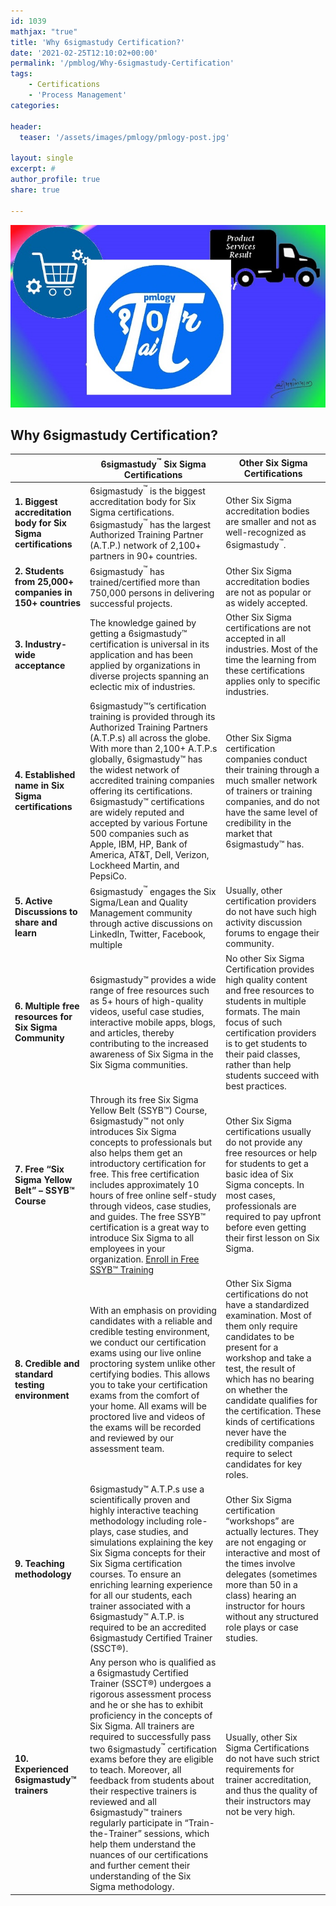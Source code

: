 ```yaml
---
id: 1039   
mathjax: "true"
title: 'Why 6sigmastudy Certification?'
date: '2021-02-25T12:10:02+00:00'
permalink: '/pmblog/Why-6sigmastudy-Certification'
tags: 
    - Certifications
    - 'Process Management'
categories:

header:
  teaser: '/assets/images/pmlogy/pmlogy-post.jpg'

layout: single
excerpt: #
author_profile: true
share: true

---
```


![](/assets/images/pmlogy/pmlogy-post.jpg)   


## Why 6sigmastudy Certification?   

| | 6sigmastudy<sup>™</sup> Six Sigma Certifications | Other Six Sigma Certifications |
|---|---|---|
| **1. Biggest accreditation body for Six Sigma certifications** | 6sigmastudy<sup>™</sup> is the biggest accreditation body for Six Sigma certifications. 6sigmastudy<sup>™</sup> has the largest Authorized Training Partner (A.T.P.) network of 2,100+ partners in 90+ countries. | Other Six Sigma accreditation bodies are smaller and not as well-recognized as 6sigmastudy<sup>™</sup>. |
| **2. Students from 25,000+ companies in 150+ countries** | 6sigmastudy<sup>™</sup> has trained/certified more than 750,000 persons in delivering successful projects. | Other Six Sigma accreditation bodies are not as popular or as widely accepted. |
| **3. Industry-wide acceptance** | The knowledge gained by getting a 6sigmastudy™ certification is universal in its application and has been applied by organizations in diverse projects spanning an eclectic mix of industries. | Other Six Sigma certifications are not accepted in all industries. Most of the time the learning from these certifications applies only to specific industries. |
| **4. Established name in Six Sigma certifications** | 6sigmastudy™’s certification training is provided through its Authorized Training Partners (A.T.P.s) all across the globe.   With more than 2,100+ A.T.P.s globally, 6sigmastudy™ has the widest network of accredited training companies offering its certifications. 6sigmastudy™ certifications are widely reputed and accepted by various Fortune 500 companies such as Apple, IBM, HP, Bank of America, AT&amp;T, Dell, Verizon, Lockheed Martin, and PepsiCo. | Other Six Sigma certification companies conduct their training through a much smaller network of trainers or training companies, and do not have the same level of credibility in the market that 6sigmastudy™ has. |
| **5. Active Discussions to share and learn** | 6sigmastudy<sup>™</sup> engages the Six Sigma/Lean and Quality Management community through active discussions on LinkedIn, Twitter, Facebook, multiple | Usually, other certification providers do not have such high activity discussion forums to engage their community. |
| **6. Multiple free resources for Six Sigma Community** | 6sigmastudy™ provides a wide range of free resources such as 5+ hours of high-quality videos, useful case studies, interactive mobile apps, blogs, and articles, thereby contributing to the increased awareness of Six Sigma in the Six Sigma communities. | No other Six Sigma Certification provides high quality content and free resources to students in multiple formats. The main focus of such certification providers is to get students to their paid classes, rather than help students succeed with best practices. |
| **7. Free “Six Sigma Yellow Belt” – SSYB™ Course** | Through its free Six Sigma Yellow Belt (SSYB™) Course, 6sigmastudy™ not only introduces Six Sigma concepts to professionals but also helps them get an introductory certification for free. This free certification includes approximately 10 hours of free online self-study through videos, case studies, and guides. The free SSYB™ certification is a great way to introduce Six Sigma to all employees in your organization. [Enroll in Free SSYB™ Training](https://dasarpai.com/forms/course-interest/) | Other Six Sigma certifications usually do not provide any free resources or help for students to get a basic idea of Six Sigma concepts. In most cases, professionals are required to pay upfront before even getting their first lesson on Six Sigma. |
| **8. Credible and standard testing environment** | With an emphasis on providing candidates with a reliable and credible testing environment, we conduct our certification exams using our live online proctoring system unlike other certifying bodies. This allows you to take your certification exams from the comfort of your home. All exams will be proctored live and videos of the exams will be recorded and reviewed by our assessment team. | Other Six Sigma certifications do not have a standardized examination. Most of them only require candidates to be present for a workshop and take a test, the result of which has no bearing on whether the candidate qualifies for the certification. These kinds of certifications never have the credibility companies require to select candidates for key roles. |
| **9. Teaching methodology** | 6sigmastudy™ A.T.P.s use a scientifically proven and highly interactive teaching methodology including role-plays, case studies, and simulations explaining the key Six Sigma concepts for their Six Sigma certification courses. To ensure an enriching learning experience for all our students, each trainer associated with a 6sigmastudy™ A.T.P. is required to be an accredited 6sigmastudy Certified Trainer (SSCT®). | Other Six Sigma certification “workshops” are actually lectures. They are not engaging or interactive and most of the times involve delegates (sometimes more than 50 in a class) hearing an instructor for hours without any structured role plays or case studies. |
| **10. Experienced 6sigmastudy™ trainers** | Any person who is qualified as a 6sigmastudy Certified Trainer (SSCT®) undergoes a rigorous assessment process and he or she has to exhibit proficiency in the concepts of Six Sigma. All trainers are required to successfully pass two 6sigmastudy<sup>™</sup> certification exams before they are eligible to teach. Moreover, all feedback from students about their respective trainers is reviewed and all 6sigmastudy™ trainers regularly participate in “Train-the-Trainer” sessions, which help them understand the nuances of our certifications and further cement their understanding of the Six Sigma methodology. | Usually, other Six Sigma Certifications do not have such strict requirements for trainer accreditation, and thus the quality of their instructors may not be very high. |
